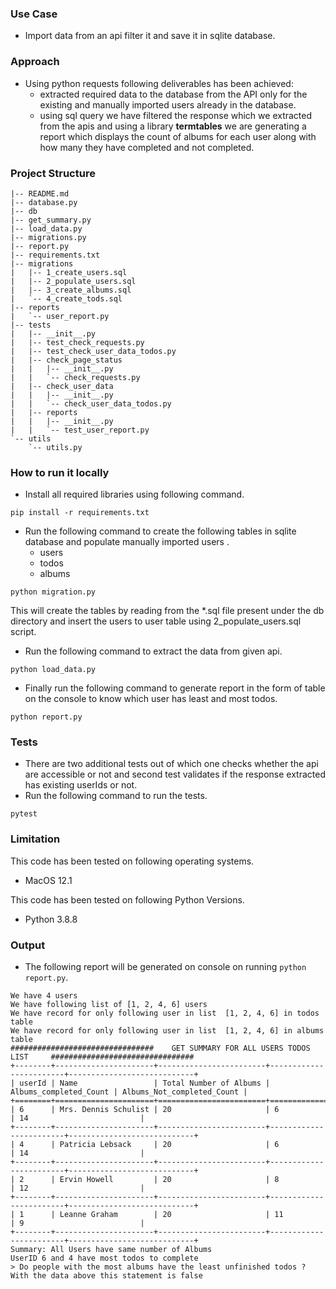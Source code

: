 ### Use Case
- Import data from an api filter it and save it in sqlite database.

###  Approach
- Using python requests following deliverables has been achieved:
  - extracted required data to the database from the API only for the existing and manually imported users already in the   database.
  - using sql query we  have filtered the response which we extracted from the apis and using a library **termtables**
    we are generating a report which displays the  count of albums for each user along with how many they have completed and not completed.

### Project Structure

```
|-- README.md
|-- database.py
|-- db
|-- get_summary.py
|-- load_data.py
|-- migrations.py
|-- report.py
|-- requirements.txt
|-- migrations
|   |-- 1_create_users.sql
|   |-- 2_populate_users.sql
|   |-- 3_create_albums.sql
|   `-- 4_create_tods.sql
|-- reports
|   `-- user_report.py
|-- tests
|   |-- __init__.py
|   |-- test_check_requests.py
|   |-- test_check_user_data_todos.py
|   |-- check_page_status
|   |   |-- __init__.py
|   |   `-- check_requests.py
|   |-- check_user_data
|   |   |-- __init__.py
|   |   `-- check_user_data_todos.py
|   |-- reports
|   |   |-- __init__.py
|   |   `-- test_user_report.py
`-- utils
    `-- utils.py

```

### How to run it locally
- Install all required libraries using following command.
```
pip install -r requirements.txt
```

- Run the following command to create the following tables in sqlite database and populate manually imported users .
  - users
  - todos
  - albums

```
python migration.py
```
 This will create the tables by reading from the *.sql file present under the db directory and insert the users to
 user table using 2_populate_users.sql script.

- Run the following command to extract the data from  given api.

```
python load_data.py
```
- Finally run the following command to generate report in the form of table on the console to know which user has least
  and most todos.

```
python report.py
```

### Tests
- There are two additional tests out of which one checks whether the api are accessible or not and second test validates
 if the response extracted has existing userIds or not.
- Run the following command to run the tests.

```
pytest
```
### Limitation
This code has been tested on following operating systems.
 * MacOS 12.1

This code has been tested on following Python Versions.
* Python 3.8.8

### Output

- The following report will be generated on console on running ```python report.py```. 

```
We have 4 users
We have following list of [1, 2, 4, 6] users
We have record for only following user in list  [1, 2, 4, 6] in todos table
We have record for only following user in list  [1, 2, 4, 6] in albums table
################################    GET SUMMARY FOR ALL USERS TODOS LIST     ################################
+--------+----------------------+------------------------+------------------------+----------------------------+
| userId | Name                 | Total Number of Albums | Albums_completed_Count | Albums_Not_completed_Count |
+========+======================+========================+========================+============================+
| 6      | Mrs. Dennis Schulist | 20                     | 6                      | 14                         |
+--------+----------------------+------------------------+------------------------+----------------------------+
| 4      | Patricia Lebsack     | 20                     | 6                      | 14                         |
+--------+----------------------+------------------------+------------------------+----------------------------+
| 2      | Ervin Howell         | 20                     | 8                      | 12                         |
+--------+----------------------+------------------------+------------------------+----------------------------+
| 1      | Leanne Graham        | 20                     | 11                     | 9                          |
+--------+----------------------+------------------------+------------------------+----------------------------+
Summary: All Users have same number of Albums
UserID 6 and 4 have most todos to complete
> Do people with the most albums have the least unfinished todos ?
With the data above this statement is false
```
